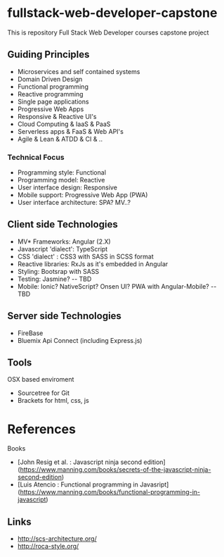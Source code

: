 # fullstack-web-developer-capstone

This is repository Full Stack Web Developer courses capstone project

## Guiding Principles

- Microservices and self contained systems
- Domain Driven Design
- Functional programming
- Reactive programming
- Single page applications
- Progressive Web Apps
- Responsive & Reactive UI's
- Cloud Computing & IaaS & PaaS
- Serverless apps & FaaS & Web API's
- Agile & Lean & ATDD & CI & ..

### Technical Focus

* Programming style: Functional
* Programming model: Reactive
* User interface design: Responsive
* Mobile support: Progressive Web App (PWA)
* User interface architecture: SPA? MV..? 

## Client side Technologies 

* MV* Frameworks: Angular (2.X)
* Javascript 'dialect': TypeScript
* CSS 'dialect' : CSS3 with SASS in SCSS format
* Reactive libraries: RxJs as it's embedded in Angular
* Styling: Bootsrap with SASS 
* Testing: Jasmine? -- TBD
* Mobile: Ionic? NativeScript? Onsen UI? PWA with Angular-Mobile? -- TBD


## Server side Technologies 

* FireBase
* Bluemix Api Connect (including Express.js)

## Tools

OSX based enviroment

- Sourcetree for Git
- Brackets for html, css, js

# References 

Books

* [John Resig et al. : Javascript ninja second edition] (https://www.manning.com/books/secrets-of-the-javascript-ninja-second-edition)
* [Luis Atencio : Functional programming in Javasript] (https://www.manning.com/books/functional-programming-in-javascript)

## Links

- http://scs-architecture.org/
- http://roca-style.org/
